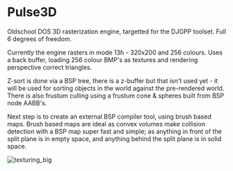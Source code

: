 # Pulse3D
Oldschool DOS 3D rasterization engine, targetted for the DJGPP toolset. Full 6 degrees of freedom.

Currently the engine rasters in mode 13h - 320x200 and 256 colours.
Uses a back buffer, loading 256 colour BMP's as textures and rendering perspective correct triangles.

Z-sort is done via a BSP tree, there is a z-buffer but that isn't used yet - 
it will be used for sorting objects in the world against the pre-rendered world.
There is also frustum culling using a frustum cone & spheres built from BSP node 
AABB's.

Next step is to create an external BSP compiler tool, using brush based maps.
Brush based maps are ideal as convex volumes make collision detection with a BSP
map super fast and simple; as anything in front of the split plane is in empty 
space, and anything behind the split plane is in solid space.

![texturing_big](https://github.com/pionwave/Pulse3D/assets/21047000/bda316a4-44da-4795-aa91-a6b8a1243588)
